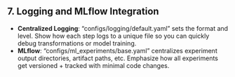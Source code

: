 ## 7. Logging and MLflow Integration

- **Centralized Logging**: “configs/logging/default.yaml” sets the format and level. Show how each step logs to a unique file so you can quickly debug transformations or model training.
- **MLflow**: “configs/ml_experiments/base.yaml” centralizes experiment output directories, artifact paths, etc. Emphasize how all experiments get versioned + tracked with minimal code changes.
